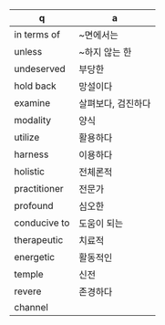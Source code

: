 q | a
---|---
in terms of	| ~면에서는
unless	| ~하지 않는 한
undeserved	| 부당한
hold back	| 망설이다
examine		| 살펴보다, 검진하다
modality	| 양식
utilize		| 활용하다
harness		| 이용하다
holistic	| 전체론적
practitioner	| 전문가
profound	| 심오한
conducive to	| 도움이 되는
therapeutic	| 치료적
energetic	| 활동적인
temple		| 신전
revere		| 존경하다
channel		| 
